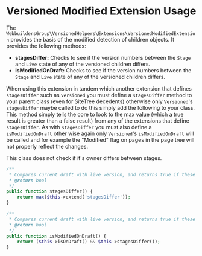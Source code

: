 Versioned Modified Extension Usage
=================
The ``WebbuildersGroup\VersionedHelpers\Extensions\VersionedModifiedExtension`` provides the basis of the modified detection of children objects. It provides the following methods:

* __stagesDiffer:__ Checks to see if the version numbers between the ``Stage`` and ``Live`` state of any of the versioned children differs.
* __isModifiedOnDraft:__ Checks to see if the version numbers between the ``Stage`` and ``Live`` state of any of the versioned children differs.

When using this extension in tandem which another extension that defines ``stagesDiffer`` such as ``Versioned`` you must define a ``stagesDiffer`` method to your parent class (even for SiteTree decedents) otherwise only ``Versioned``'s ``stagesDiffer`` maybe called to do this simply add the following to your class. This method simply tells the core to look to the max value (which a true result is greater than a false result) from any of the extensions that define ``stagesDiffer``. As with ``stagesDiffer`` you must also define a ``isModifiedOnDraft`` other wise again only ``Versioned``'s ``isModifiedOnDraft`` will be called and for example the "Modified" flag on pages in the page tree will not properly reflect the changes.

This class does not check if it's owner differs between stages.

```php
/**
 * Compares current draft with live version, and returns true if these versions differ, meaning there have been unpublished changes to the draft site.
 * @return bool
 */
public function stagesDiffer() {
    return max($this->extend('stagesDiffer'));
}

/**
 * Compares current draft with live version, and returns true if these versions differ, meaning there have been unpublished changes to the draft site.
 * @return bool
 */
public function isModifiedOnDraft() {
    return ($this->isOnDraft() && $this->stagesDiffer());
}
```
